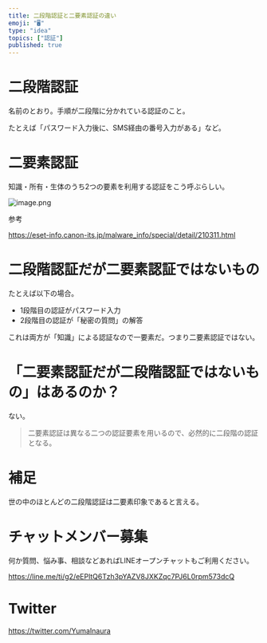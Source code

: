```yaml
---
title: 二段階認証と二要素認証の違い
emoji: "🖥"
type: "idea"
topics: ["認証"]
published: true
---
```


# 二段階認証

名前のとおり。手順が二段階に分かれている認証のこと。

たとえば「パスワード入力後に、SMS経由の番号入力がある」など。

# 二要素認証

知識・所有・生体のうち2つの要素を利用する認証をこう呼ぶらしい。

![image.png](https://qiita-image-store.s3.ap-northeast-1.amazonaws.com/0/89618/4a45e92b-5e0c-6ad0-8303-e8def2e0de01.png)


参考

https://eset-info.canon-its.jp/malware_info/special/detail/210311.html


# 二段階認証だが二要素認証ではないもの

たとえば以下の場合。

- 1段階目の認証がパスワード入力
- 2段階目の認証が「秘密の質問」の解答

これは両方が「知識」による認証なので一要素だ。つまり二要素認証ではない。

# 「二要素認証だが二段階認証ではないもの」はあるのか？

ない。

>二要素認証は異なる二つの認証要素を用いるので、必然的に二段階の認証となる。

# 補足

世の中のほとんどの二段階認証は二要素印象であると言える。



<!-- Update From Qiita API -->

# チャットメンバー募集


何か質問、悩み事、相談などあればLINEオープンチャットもご利用ください。

https://line.me/ti/g2/eEPltQ6Tzh3pYAZV8JXKZqc7PJ6L0rpm573dcQ


# Twitter

https://twitter.com/YumaInaura

<!-- Update From Qiita API -->

